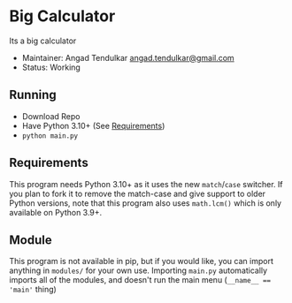 # Big Calculator
Its a big calculator

- Maintainer: Angad Tendulkar <angad.tendulkar@gmail.com>
- Status: Working

## Running
- Download Repo
- Have Python 3.10+ (See [Requirements](#requirements))
- `python main.py`

## Requirements
This program needs Python 3.10+ as it uses the new `match`/`case` switcher. If you plan to fork it to remove the match-case and give support to older Python versions, note that this program also uses `math.lcm()` which is only available on Python 3.9+.

## Module
This program is not available in pip, but if you would like, you can import anything in `modules/` for your own use. Importing `main.py` automatically imports all of the modules, and doesn't run the main menu (`__name__ == 'main'` thing)